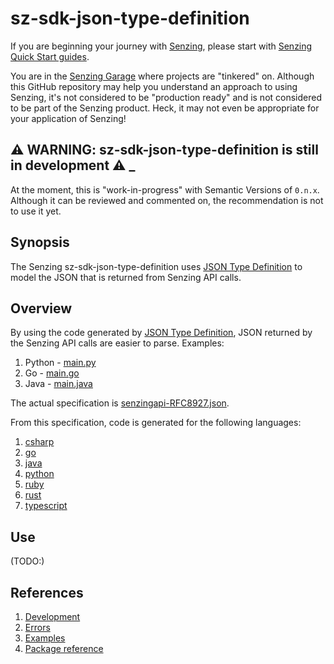# sz-sdk-json-type-definition

If you are beginning your journey with [Senzing],
please start with [Senzing Quick Start guides].

You are in the [Senzing Garage] where projects are "tinkered" on.
Although this GitHub repository may help you understand an approach to using Senzing,
it's not considered to be "production ready" and is not considered to be part of the Senzing product.
Heck, it may not even be appropriate for your application of Senzing!

## :warning: WARNING: sz-sdk-json-type-definition is still in development :warning: _

At the moment, this is "work-in-progress" with Semantic Versions of `0.n.x`.
Although it can be reviewed and commented on,
the recommendation is not to use it yet.

## Synopsis

The Senzing sz-sdk-json-type-definition uses [JSON Type Definition]
to model the JSON that is returned from Senzing API calls.

## Overview

By using the code generated by [JSON Type Definition],
JSON returned by the Senzing API calls are easier to parse.
Examples:

1. Python - [main.py]
1. Go - [main.go]
1. Java - [main.java]

The actual specification is [senzingapi-RFC8927.json].

From this specification, code is generated for the following languages:

1. [csharp]
1. [go]
1. [java]
1. [python]
1. [ruby]
1. [rust]
1. [typescript]

## Use

(TODO:)

## References

1. [Development]
1. [Errors]
1. [Examples]
1. [Package reference]

[csharp]: csharp
[Development]: docs/development.md
[Errors]: docs/errors.md
[Examples]: docs/examples.md
[go]: go/typedef
[java]: java
[JSON Type Definition]: https://jsontypedef.com/
[main.go]: main.go
[main.java]: main.java
[main.py]: main.py
[Package reference]: https://pkg.go.dev/github.com/senzing-garage/template-go
[python]: python/typedef
[ruby]: ruby
[rust]: rust
[Senzing Garage]: https://github.com/senzing-garage
[Senzing Quick Start guides]: https://docs.senzing.com/quickstart/
[Senzing]: https://senzing.com/
[senzingapi-RFC8927.json]: senzingapi-RFC8927.json
[typescript]: typescript
